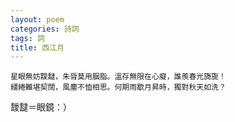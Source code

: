 ```yaml
---
layout: poem
categories: 詩詞
tags: 詞
title: 西江月
---
```

	星眼無妨靉靆，朱脣莫用胭脂。溫存無限在心癡，誰羨春光旖旎！
	繾綣難堪契闊，風塵不恤相思。何期雨歇月昇時，獨對秋天如洗？

靉靆＝眼鏡：）
